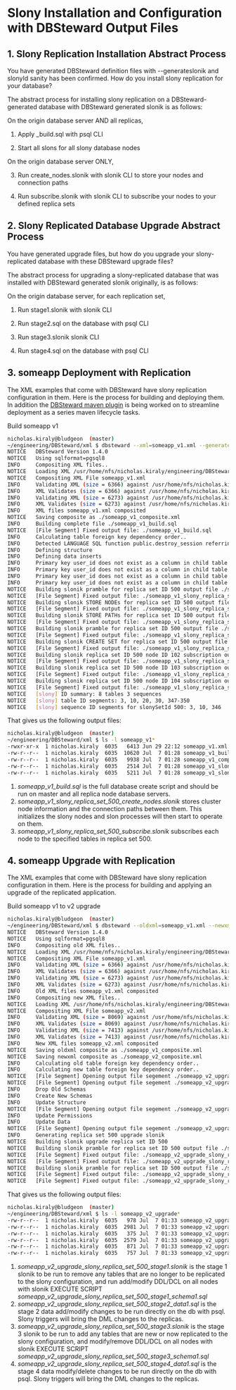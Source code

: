 # Slony Installation and Configuration with DBSteward Output Files


## 1. Slony Replication Installation Abstract Process

You have generated DBSteward definition files with --generateslonik and slonyId sanity has been confirmed. How do you install slony replication for your database?

The abstract process for installing slony replication on a DBSteward-generated database with DBSteward generated slonik is as follows:

On the origin database server AND all replicas,

1. Apply _build.sql with psql CLI

2. Start all slons for all slony database nodes

On the origin database server ONLY,

3. Run create_nodes.slonik with slonik CLI to store your nodes and connection paths

4. Run subscribe.slonik with slonik CLI to subscribe your nodes to your defined replica sets


## 2. Slony Replicated Database Upgrade Abstract Process

You have generated upgrade files, but how do you upgrade your slony-replicated database with these DBSteward upgrade files?

The abstract process for upgrading a slony-replicated database that was installed with DBSteward generated slonik originally, is as follows:

On the origin database server, for each replication set,

1. Run stage1.slonik with slonik CLI

2. Run stage2.sql on the database with psql CLI

3. Run stage3.slonik slonik CLI

4. Run stage4.sql on the database with psql CLI


## 3. someapp Deployment with Replication

The XML examples that come with DBSteward have slony replication configuration in them. Here is the process for building and deploying them. In addition the [DBSteward maven plugin](https://github.com/nkiraly/dbsteward-maven-plugin) is being worked on to streamline deployment as a series maven lifecycle tasks.

Build someapp v1
```bash
nicholas.kiraly@bludgeon  (master)
~/engineering/DBSteward/xml $ dbsteward --xml=someapp_v1.xml --generateslonik -v
NOTICE   DBSteward Version 1.4.0
NOTICE   Using sqlformat=pgsql8
INFO     Compositing XML files..
NOTICE   Loading XML /usr/home/nfs/nicholas.kiraly/engineering/DBSteward/xml/someapp_v1.xml..
NOTICE   Compositing XML File someapp_v1.xml
INFO     Validating XML (size = 6366) against /usr/home/nfs/nicholas.kiraly/engineering/DBSteward/lib/DBSteward/dbsteward.dtd
INFO     XML Validates (size = 6366) against /usr/home/nfs/nicholas.kiraly/engineering/DBSteward/lib/DBSteward/dbsteward.dtd OK
INFO     Validating XML (size = 6273) against /usr/home/nfs/nicholas.kiraly/engineering/DBSteward/lib/DBSteward/dbsteward.dtd
INFO     XML Validates (size = 6273) against /usr/home/nfs/nicholas.kiraly/engineering/DBSteward/lib/DBSteward/dbsteward.dtd OK
INFO     XML files someapp_v1.xml composited
NOTICE   Saving composite as ./someapp_v1_composite.xml
INFO     Building complete file ./someapp_v1_build.sql
NOTICE   [File Segment] Fixed output file: ./someapp_v1_build.sql
INFO     Calculating table foreign key dependency order..
INFO     Detected LANGUAGE SQL function public.destroy_session referring to table public.session_information in the database definition
INFO     Defining structure
INFO     Defining data inserts
INFO     Primary key user_id does not exist as a column in child table partition_0, but may exist in parent table
INFO     Primary key user_id does not exist as a column in child table partition_1, but may exist in parent table
INFO     Primary key user_id does not exist as a column in child table partition_2, but may exist in parent table
INFO     Primary key user_id does not exist as a column in child table partition_3, but may exist in parent table
NOTICE   Building slonik pramble for replica set ID 500 output file ./someapp_v1_slony_replica_set_500_create_nodes.slonik
NOTICE   [File Segment] Fixed output file: ./someapp_v1_slony_replica_set_500_create_nodes.slonik
NOTICE   Building slonik STORE NODEs for replica set ID 500 output file ./someapp_v1_slony_replica_set_500_create_nodes.slonik
NOTICE   [File Segment] Fixed output file: ./someapp_v1_slony_replica_set_500_create_nodes.slonik
NOTICE   Building slonik STORE PATHs for replica set ID 500 output file ./someapp_v1_slony_replica_set_500_create_nodes.slonik
NOTICE   [File Segment] Fixed output file: ./someapp_v1_slony_replica_set_500_create_nodes.slonik
NOTICE   Building slonik pramble for replica set ID 500 output file ./someapp_v1_slony_replica_set_500_subscribe.slonik
NOTICE   [File Segment] Fixed output file: ./someapp_v1_slony_replica_set_500_subscribe.slonik
NOTICE   Building slonik CREATE SET for replica set ID 500 output file ./someapp_v1_slony_replica_set_500_subscribe.slonik
NOTICE   [File Segment] Fixed output file: ./someapp_v1_slony_replica_set_500_subscribe.slonik
NOTICE   Building slonik replica set ID 500 node ID 102 subscription output file ./someapp_v1_slony_replica_set_500_subscribe.slonik
NOTICE   [File Segment] Fixed output file: ./someapp_v1_slony_replica_set_500_subscribe.slonik
NOTICE   Building slonik replica set ID 500 node ID 103 subscription output file ./someapp_v1_slony_replica_set_500_subscribe.slonik
NOTICE   [File Segment] Fixed output file: ./someapp_v1_slony_replica_set_500_subscribe.slonik
NOTICE   Building slonik replica set ID 500 node ID 104 subscription output file ./someapp_v1_slony_replica_set_500_subscribe.slonik
NOTICE   [File Segment] Fixed output file: ./someapp_v1_slony_replica_set_500_subscribe.slonik
NOTICE   [slony] ID summary: 8 tables 3 sequences
NOTICE   [slony] table ID segments: 3, 10, 20, 30, 347-350
NOTICE   [slony] sequence ID segments for slonySetId 500: 3, 10, 346
```

That gives us the following output files:
```bash
nicholas.kiraly@bludgeon  (master)
~/engineering/DBSteward/xml $ ls -l someapp_v1*
-rwxr-xr-x  1 nicholas.kiraly  6035   6413 Jun 29 22:12 someapp_v1.xml
-rw-r--r--  1 nicholas.kiraly  6035  10620 Jul  7 01:28 someapp_v1_build.sql
-rw-r--r--  1 nicholas.kiraly  6035   9938 Jul  7 01:28 someapp_v1_composite.xml
-rw-r--r--  1 nicholas.kiraly  6035   2514 Jul  7 01:28 someapp_v1_slony_replica_set_500_create_nodes.slonik
-rw-r--r--  1 nicholas.kiraly  6035   5211 Jul  7 01:28 someapp_v1_slony_replica_set_500_subscribe.slonik
```

1. *someapp_v1_build.sql* is the full database create script and should be run on master and all replica node database servers.
2. *someapp_v1_slony_replica_set_500_create_nodes.slonik* stores cluster node information and the connection paths between them. This initializes the slony nodes and slon processes will then start to operate on them.
3. *someapp_v1_slony_replica_set_500_subscribe.slonik* subscribes each node to the specified tables in replica set 500.


## 4. someapp Upgrade with Replication

The XML examples that come with DBSteward have slony replication configuration in them. Here is the process for building and applying an upgrade of the replicated application.

Build someapp v1 to v2 upgrade
```bash
nicholas.kiraly@bludgeon  (master)
~/engineering/DBSteward/xml $ dbsteward --oldxml=someapp_v1.xml --newxml=someapp_v2.xml --generateslonik -v
NOTICE   DBSteward Version 1.4.0
NOTICE   Using sqlformat=pgsql8
INFO     Compositing old XML files..
NOTICE   Loading XML /usr/home/nfs/nicholas.kiraly/engineering/DBSteward/xml/someapp_v1.xml..
NOTICE   Compositing XML File someapp_v1.xml
INFO     Validating XML (size = 6366) against /usr/home/nfs/nicholas.kiraly/engineering/DBSteward/lib/DBSteward/dbsteward.dtd
INFO     XML Validates (size = 6366) against /usr/home/nfs/nicholas.kiraly/engineering/DBSteward/lib/DBSteward/dbsteward.dtd OK
INFO     Validating XML (size = 6273) against /usr/home/nfs/nicholas.kiraly/engineering/DBSteward/lib/DBSteward/dbsteward.dtd
INFO     XML Validates (size = 6273) against /usr/home/nfs/nicholas.kiraly/engineering/DBSteward/lib/DBSteward/dbsteward.dtd OK
INFO     Old XML files someapp_v1.xml composited
INFO     Compositing new XML files..
NOTICE   Loading XML /usr/home/nfs/nicholas.kiraly/engineering/DBSteward/xml/someapp_v2.xml..
NOTICE   Compositing XML File someapp_v2.xml
INFO     Validating XML (size = 8069) against /usr/home/nfs/nicholas.kiraly/engineering/DBSteward/lib/DBSteward/dbsteward.dtd
INFO     XML Validates (size = 8069) against /usr/home/nfs/nicholas.kiraly/engineering/DBSteward/lib/DBSteward/dbsteward.dtd OK
INFO     Validating XML (size = 7413) against /usr/home/nfs/nicholas.kiraly/engineering/DBSteward/lib/DBSteward/dbsteward.dtd
INFO     XML Validates (size = 7413) against /usr/home/nfs/nicholas.kiraly/engineering/DBSteward/lib/DBSteward/dbsteward.dtd OK
INFO     New XML files someapp_v2.xml composited
NOTICE   Saving oldxml composite as ./someapp_v1_composite.xml
NOTICE   Saving newxml composite as ./someapp_v2_composite.xml
INFO     Calculating old table foreign key dependency order..
INFO     Calculating new table foreign key dependency order..
NOTICE   [File Segment] Opening output file segement ./someapp_v2_upgrade_slony_replica_set_500_stage1_schema1.sql
NOTICE   [File Segment] Opening output file segement ./someapp_v2_upgrade_slony_replica_set_500_stage2_data1.sql
INFO     Drop Old Schemas
INFO     Create New Schemas
INFO     Update Structure
NOTICE   [File Segment] Opening output file segement ./someapp_v2_upgrade_slony_replica_set_500_stage3_schema1.sql
INFO     Update Permissions
INFO     Update Data
NOTICE   [File Segment] Opening output file segement ./someapp_v2_upgrade_slony_replica_set_500_stage4_data1.sql
INFO     Generating replica set 500 upgrade slonik
NOTICE   Building slonik upgrade replica set ID 500
NOTICE   Building slonik pramble for replica set ID 500 output file ./someapp_v2_upgrade_slony_replica_set_500_stage1.slonik
NOTICE   [File Segment] Fixed output file: ./someapp_v2_upgrade_slony_replica_set_500_stage1.slonik
NOTICE   [File Segment] Fixed output file: ./someapp_v2_upgrade_slony_replica_set_500_stage1.slonik
NOTICE   Building slonik pramble for replica set ID 500 output file ./someapp_v2_upgrade_slony_replica_set_500_stage3.slonik
NOTICE   [File Segment] Fixed output file: ./someapp_v2_upgrade_slony_replica_set_500_stage3.slonik
NOTICE   [File Segment] Fixed output file: ./someapp_v2_upgrade_slony_replica_set_500_stage3.slonik
```

That gives us the following output files:
```bash
nicholas.kiraly@bludgeon  (master)
~/engineering/DBSteward/xml $ ls -l someapp_v2_upgrade*
-rw-r--r--  1 nicholas.kiraly  6035   978 Jul  7 01:33 someapp_v2_upgrade_slony_replica_set_500_stage1.slonik
-rw-r--r--  1 nicholas.kiraly  6035  2981 Jul  7 01:33 someapp_v2_upgrade_slony_replica_set_500_stage1_schema1.sql
-rw-r--r--  1 nicholas.kiraly  6035   375 Jul  7 01:33 someapp_v2_upgrade_slony_replica_set_500_stage2_data1.sql
-rw-r--r--  1 nicholas.kiraly  6035  2579 Jul  7 01:33 someapp_v2_upgrade_slony_replica_set_500_stage3.slonik
-rw-r--r--  1 nicholas.kiraly  6035   871 Jul  7 01:33 someapp_v2_upgrade_slony_replica_set_500_stage3_schema1.sql
-rw-r--r--  1 nicholas.kiraly  6035   757 Jul  7 01:33 someapp_v2_upgrade_slony_replica_set_500_stage4_data1.sql
```

1. *someapp_v2_upgrade_slony_replica_set_500_stage1.slonik* is the stage 1 slonik to be run to remove any tables that are no longer to be replicated to the slony configuration, and run add/modify DDL/DCL on all nodes with slonik EXECUTE SCRIPT *someapp_v2_upgrade_slony_replica_set_500_stage1_schema1.sql*
2. *someapp_v2_upgrade_slony_replica_set_500_stage2_data1.sql* is the stage 2 data add/modify changes to be run directly on the db with psql. Slony triggers will bring the DML changes to the replicas.
3. *someapp_v2_upgrade_slony_replica_set_500_stage3.slonik* is the stage 3 slonik to be run to add any tables that are new or now replicated to the slony configuration, and modify/remove DDL/DCL on all nodes with slonik EXECUTE SCRIPT *someapp_v2_upgrade_slony_replica_set_500_stage3_schema1.sql*
4. *someapp_v2_upgrade_slony_replica_set_500_stage4_data1.sql* is the stage 4 data modify/delete changes to be run directly on the db with psql. Slony triggers will bring the DML changes to the replicas.
